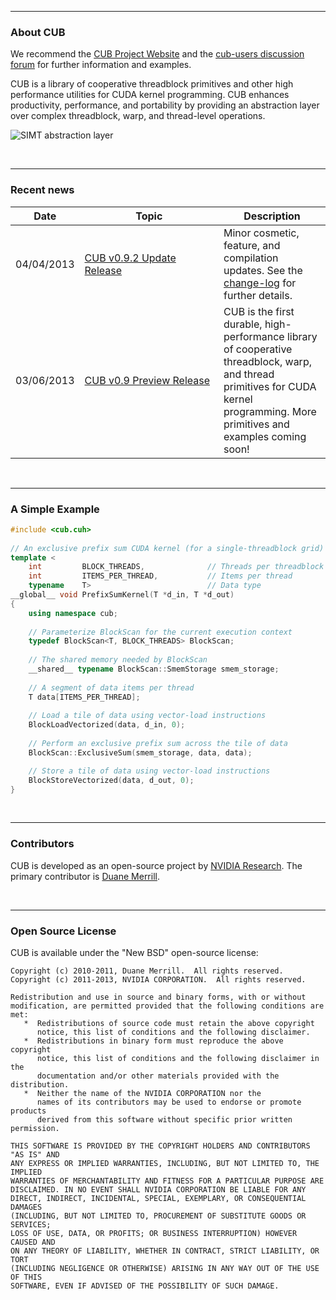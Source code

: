 <hr>
<h3>About CUB</h3>

We recommend the [CUB Project Website](http://nvlabs.github.com/cub) and the [cub-users discussion forum](http://groups.google.com/group/cub-users) for further information and examples.

CUB is a library of cooperative threadblock primitives and other high performance
utilities for CUDA kernel programming.  CUB enhances productivity, performance, and portability by
providing an abstraction layer over complex threadblock, warp, and thread-level operations.

![SIMT abstraction layer](http://nvlabs.github.com/cub/simt_abstraction.png)

<br><hr>
<h3>Recent news</h3>

| Date | &nbsp;&nbsp;&nbsp;&nbsp;&nbsp;&nbsp;&nbsp;&nbsp;&nbsp;&nbsp;&nbsp;&nbsp;&nbsp;&nbsp;&nbsp;&nbsp;&nbsp;&nbsp;&nbsp;Topic&nbsp;&nbsp;&nbsp;&nbsp;&nbsp;&nbsp;&nbsp;&nbsp;&nbsp;&nbsp;&nbsp;&nbsp;&nbsp;&nbsp;&nbsp;&nbsp;&nbsp;&nbsp;&nbsp;  | Description |
| ---- | ------- | ----------- |
| 04/04/2013 | [CUB v0.9.2 Update Release](https://github.com/NVlabs/cub/archive/0.9.2.zip) | Minor cosmetic, feature, and compilation updates.  See the [change-log](https://github.com/NVlabs/cub/blob/master/CHANGE_LOG.TXT) for further details. |
| 03/06/2013 | [CUB v0.9 Preview Release](https://github.com/NVlabs/cub/archive/0.9.zip) | CUB is the first durable, high-performance library of cooperative threadblock, warp, and thread primitives for CUDA kernel programming. More primitives and examples coming soon! |

<br><hr>
<h3>A Simple Example</h3>

```C++
#include <cub.cuh>
 
// An exclusive prefix sum CUDA kernel (for a single-threadblock grid)
template <
    int         BLOCK_THREADS,              // Threads per threadblock
    int         ITEMS_PER_THREAD,           // Items per thread
    typename    T>                          // Data type
__global__ void PrefixSumKernel(T *d_in, T *d_out)
{
    using namespace cub;
 
    // Parameterize BlockScan for the current execution context
    typedef BlockScan<T, BLOCK_THREADS> BlockScan;
 
    // The shared memory needed by BlockScan
    __shared__ typename BlockScan::SmemStorage smem_storage;
 
    // A segment of data items per thread
    T data[ITEMS_PER_THREAD];
 
    // Load a tile of data using vector-load instructions
    BlockLoadVectorized(data, d_in, 0);
 
    // Perform an exclusive prefix sum across the tile of data
    BlockScan::ExclusiveSum(smem_storage, data, data);

    // Store a tile of data using vector-load instructions
    BlockStoreVectorized(data, d_out, 0);
}
```

<br><hr>
<h3>Contributors</h3>

CUB is developed as an open-source project by [NVIDIA Research](http://research.nvidia.com).  The primary contributor is [Duane Merrill](http://github.com/dumerrill).

<br><hr>
<h3>Open Source License</h3>

CUB is available under the "New BSD" open-source license:

```
Copyright (c) 2010-2011, Duane Merrill.  All rights reserved.
Copyright (c) 2011-2013, NVIDIA CORPORATION.  All rights reserved.

Redistribution and use in source and binary forms, with or without
modification, are permitted provided that the following conditions are met:
   *  Redistributions of source code must retain the above copyright
      notice, this list of conditions and the following disclaimer.
   *  Redistributions in binary form must reproduce the above copyright
      notice, this list of conditions and the following disclaimer in the
      documentation and/or other materials provided with the distribution.
   *  Neither the name of the NVIDIA CORPORATION nor the
      names of its contributors may be used to endorse or promote products
      derived from this software without specific prior written permission.

THIS SOFTWARE IS PROVIDED BY THE COPYRIGHT HOLDERS AND CONTRIBUTORS "AS IS" AND
ANY EXPRESS OR IMPLIED WARRANTIES, INCLUDING, BUT NOT LIMITED TO, THE IMPLIED
WARRANTIES OF MERCHANTABILITY AND FITNESS FOR A PARTICULAR PURPOSE ARE
DISCLAIMED. IN NO EVENT SHALL NVIDIA CORPORATION BE LIABLE FOR ANY
DIRECT, INDIRECT, INCIDENTAL, SPECIAL, EXEMPLARY, OR CONSEQUENTIAL DAMAGES
(INCLUDING, BUT NOT LIMITED TO, PROCUREMENT OF SUBSTITUTE GOODS OR SERVICES;
LOSS OF USE, DATA, OR PROFITS; OR BUSINESS INTERRUPTION) HOWEVER CAUSED AND
ON ANY THEORY OF LIABILITY, WHETHER IN CONTRACT, STRICT LIABILITY, OR TORT
(INCLUDING NEGLIGENCE OR OTHERWISE) ARISING IN ANY WAY OUT OF THE USE OF THIS
SOFTWARE, EVEN IF ADVISED OF THE POSSIBILITY OF SUCH DAMAGE.
```
